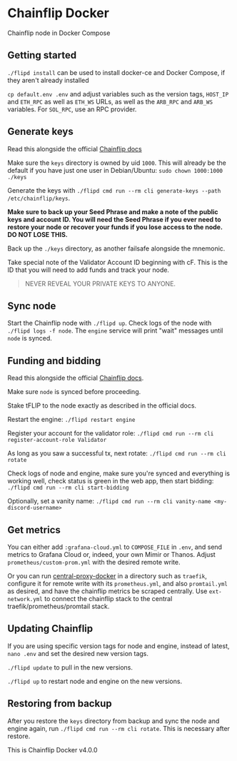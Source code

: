 # Chainflip Docker

Chainflip node in Docker Compose

## Getting started

`./flipd install` can be used to install docker-ce and Docker Compose, if they aren't already installed

`cp default.env .env` and adjust variables such as the version tags, `HOST_IP` and `ETH_RPC` as well as `ETH_WS` URLs,
as well as the `ARB_RPC` and `ARB_WS` variables. For `SOL_RPC`, use an RPC provider.

## Generate keys

Read this alongside the official [Chainflip docs](https://docs.chainflip.io/perseverance/validator-setup/keys)

Make sure the `keys` directory is owned by uid `1000`. This will already be the default if you have
just one user in Debian/Ubuntu: `sudo chown 1000:1000 ./keys`

Generate the keys with `./flipd cmd run --rm cli generate-keys --path /etc/chainflip/keys`.

**Make sure to back up your Seed Phrase and make a note of the public keys and account ID. You will need the Seed
Phrase if you ever need to restore your node or recover your funds if you lose access to the node. DO NOT LOSE THIS.**

Back up the `./keys` directory, as another failsafe alongside the mnemonic.

Take special note of the Validator Account ID beginning with cF. This is the ID that you will need to add funds and
track your node.

> NEVER REVEAL YOUR PRIVATE KEYS TO ANYONE.

## Sync node

Start the Chainflip node with `./flipd up`. Check logs of the node with `./flipd logs -f node`. The `engine` service
will print "wait" messages until `node` is synced.

## Funding and bidding

Read this alongside the official [Chainflip docs](https://docs.chainflip.io/perseverance/funding/funding-and-bidding).

Make sure `node` is synced before proceeding.

Stake tFLIP to the node exactly as described in the official docs.

Restart the engine: `./flipd restart engine`

Register your account for the validator role: `./flipd cmd run --rm cli register-account-role Validator`

As long as you saw a successful tx, next rotate: `./flipd cmd run --rm cli rotate`

Check logs of node and engine, make sure you're synced and everything is working well, check status is green in the web
app, then start bidding: `./flipd cmd run --rm cli start-bidding`

Optionally, set a vanity name: `./flipd cmd run --rm cli vanity-name <my-discord-username>`

## Get metrics

You can either add `:grafana-cloud.yml` to `COMPOSE_FILE` in `.env`, and send metrics to Grafana Cloud or, indeed,
your own Mimir or Thanos. Adjust `prometheus/custom-prom.yml` with the desired remote write.

Or you can run [central-proxy-docker](https://github.com/CryptoManufaktur-io/central-proxy-docker) in a directory
such as `traefik`, configure it for remote write with its `prometheus.yml`, and also `promtail.yml` as desired,
and have the chainflip metrics be scraped centrally. Use `ext-network.yml` to connect the chainflip stack to the
central traefik/prometheus/promtail stack.

## Updating Chainflip

If you are using specific version tags for node and engine, instead of latest, `nano .env` and set the desired new
version tags.

`./flipd update` to pull in the new versions.

`./flipd up` to restart node and engine on the new versions.

## Restoring from backup

After you restore the `keys` directory from backup and sync the node and engine again, run
`./flipd cmd run --rm cli rotate`. This is necessary after restore.

This is Chainflip Docker v4.0.0
